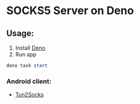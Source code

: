 # SOCKS5 Server on Deno

## Usage:

1. Install [Deno](https://deno.com/)
2. Run app
```powershell
deno task start
```

### Android client:
  - [Tun2Socks](https://play.google.com/store/apps/details?id=com.elseplus.tun2socks)

